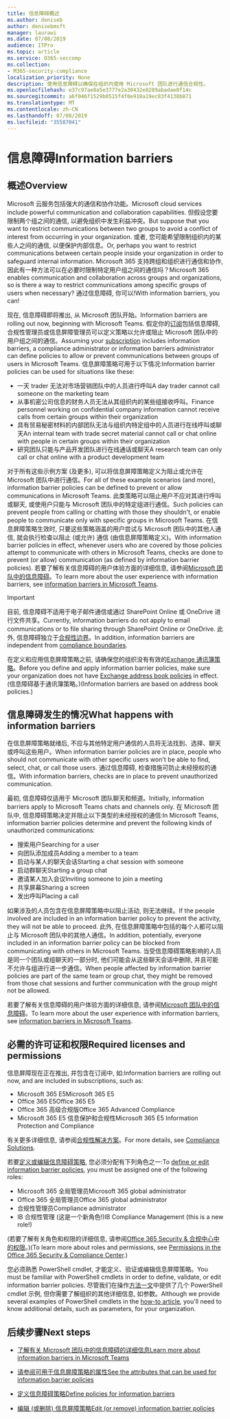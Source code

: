 ```yaml
---
title: 信息障碍概述
ms.author: deniseb
author: denisebmsft
manager: laurawi
ms.date: 07/08/2019
audience: ITPro
ms.topic: article
ms.service: O365-seccomp
ms.collection:
- M365-security-compliance
localization_priority: None
description: 使用信息障碍以确保在组织内使用 Microsoft 团队进行通信合规性。
ms.openlocfilehash: e37c97ae8a5e3777e2a30432e8289abadae8f14c
ms.sourcegitcommit: a6f046f1529b0515f4f0e918a19ec83f4138b871
ms.translationtype: MT
ms.contentlocale: zh-CN
ms.lasthandoff: 07/08/2019
ms.locfileid: "35587041"
---
```

# <a name="information-barriers"></a><span data-ttu-id="75eb7-103">信息障碍</span><span class="sxs-lookup"><span data-stu-id="75eb7-103">Information barriers</span></span>

## <a name="overview"></a><span data-ttu-id="75eb7-104">概述</span><span class="sxs-lookup"><span data-stu-id="75eb7-104">Overview</span></span>

<span data-ttu-id="75eb7-105">Microsoft 云服务包括强大的通信和协作功能。</span><span class="sxs-lookup"><span data-stu-id="75eb7-105">Microsoft cloud services include powerful communication and collaboration capabilities.</span></span> <span data-ttu-id="75eb7-106">但假设您要限制两个组之间的通信, 以避免组织中发生利益冲突。</span><span class="sxs-lookup"><span data-stu-id="75eb7-106">But suppose that you want to restrict communications between two groups to avoid a conflict of interest from occurring in your organization.</span></span> <span data-ttu-id="75eb7-107">或者, 您可能希望限制组织内的某些人之间的通信, 以便保护内部信息。</span><span class="sxs-lookup"><span data-stu-id="75eb7-107">Or, perhaps you want to restrict communications between certain people inside your organization in order to safeguard internal information.</span></span> <span data-ttu-id="75eb7-108">Microsoft 365 支持跨组和组织进行通信和协作, 因此有一种方法可以在必要时限制特定用户组之间的通信吗？</span><span class="sxs-lookup"><span data-stu-id="75eb7-108">Microsoft 365 enables communication and collaboration across groups and organizations, so is there a way to restrict communications among specific groups of users when necessary?</span></span> <span data-ttu-id="75eb7-109">通过信息障碍, 你可以!</span><span class="sxs-lookup"><span data-stu-id="75eb7-109">With information barriers, you can!</span></span> 

<span data-ttu-id="75eb7-110">现在, 信息障碍即将推出, 从 Microsoft 团队开始。</span><span class="sxs-lookup"><span data-stu-id="75eb7-110">Information barriers are rolling out now, beginning with Microsoft Teams.</span></span> <span data-ttu-id="75eb7-111">假定你的[订阅](#required-licenses-and-permissions)包括信息障碍, 合规性管理员或信息屏障管理员可以定义策略以允许或阻止 Microsoft 团队中的用户组之间的通信。</span><span class="sxs-lookup"><span data-stu-id="75eb7-111">Assuming your [subscription](#required-licenses-and-permissions) includes information barriers, a compliance administrator or information barriers administrator can define policies to allow or prevent communications between groups of users in Microsoft Teams.</span></span> <span data-ttu-id="75eb7-112">信息屏障策略可用于以下情况:</span><span class="sxs-lookup"><span data-stu-id="75eb7-112">Information barrier policies can be used for situations like these:</span></span>

- <span data-ttu-id="75eb7-113">一天 trader 无法对市场营销团队中的人员进行呼叫</span><span class="sxs-lookup"><span data-stu-id="75eb7-113">A day trader cannot call someone on the marketing team</span></span>
- <span data-ttu-id="75eb7-114">从事机密公司信息的财务人员无法从其组织内的某些组接收呼叫。</span><span class="sxs-lookup"><span data-stu-id="75eb7-114">Finance personnel working on confidential company information cannot receive calls from certain groups within their organization</span></span>
- <span data-ttu-id="75eb7-115">具有贸易秘密材料的内部团队无法与组织内特定组中的人员进行在线呼叫或聊天</span><span class="sxs-lookup"><span data-stu-id="75eb7-115">An internal team with trade secret material cannot call or chat online with people in certain groups within their organization</span></span>
- <span data-ttu-id="75eb7-116">研究团队只能与产品开发团队进行在线通话或聊天</span><span class="sxs-lookup"><span data-stu-id="75eb7-116">A research team can only call or chat online with a product development team</span></span>

<span data-ttu-id="75eb7-117">对于所有这些示例方案 (及更多), 可以将信息屏障策略定义为阻止或允许在 Microsoft 团队中进行通信。</span><span class="sxs-lookup"><span data-stu-id="75eb7-117">For all of these example scenarios (and more), information barrier policies can be defined to prevent or allow communications in Microsoft Teams.</span></span> <span data-ttu-id="75eb7-118">此类策略可以阻止用户不应对其进行呼叫或聊天, 或使用户只能与 Microsoft 团队中的特定组进行通信。</span><span class="sxs-lookup"><span data-stu-id="75eb7-118">Such policies can prevent people from calling or chatting with those they shouldn't, or enable people to communicate only with specific groups in Microsoft Teams.</span></span> <span data-ttu-id="75eb7-119">在信息屏障策略生效时, 只要这些策略涵盖的用户尝试与 Microsoft 团队中的其他人通信, 就会执行检查以阻止 (或允许) 通信 (由信息屏障策略定义)。</span><span class="sxs-lookup"><span data-stu-id="75eb7-119">With information barrier policies in effect, whenever users who are covered by those policies attempt to communicate with others in Microsoft Teams, checks are done to prevent (or allow) communication (as defined by information barrier policies).</span></span> <span data-ttu-id="75eb7-120">若要了解有关信息障碍的用户体验方面的详细信息, 请参阅[Microsoft 团队中的信息障碍](https://docs.microsoft.com/MicrosoftTeams/information-barriers-in-teams)。</span><span class="sxs-lookup"><span data-stu-id="75eb7-120">To learn more about the user experience with information barriers, see [information barriers in Microsoft Teams](https://docs.microsoft.com/MicrosoftTeams/information-barriers-in-teams).</span></span>

> [!IMPORTANT]
> <span data-ttu-id="75eb7-121">目前, 信息障碍不适用于电子邮件通信或通过 SharePoint Online 或 OneDrive 进行文件共享。</span><span class="sxs-lookup"><span data-stu-id="75eb7-121">Currently, information barriers do not apply to email communications or to file sharing through SharePoint Online or OneDrive.</span></span> <span data-ttu-id="75eb7-122">此外, 信息障碍独立于[合规性边界](set-up-compliance-boundaries.md)。</span><span class="sxs-lookup"><span data-stu-id="75eb7-122">In addition, information barriers are independent from [compliance boundaries](set-up-compliance-boundaries.md).</span></span><p><span data-ttu-id="75eb7-123">在定义和应用信息屏障策略之前, 请确保您的组织没有有效的[Exchange 通讯簿策略](https://docs.microsoft.com/en-us/exchange/address-books/address-book-policies/address-book-policies)。</span><span class="sxs-lookup"><span data-stu-id="75eb7-123">Before you define and apply information barrier policies, make sure your organization does not have [Exchange address book policies](https://docs.microsoft.com/en-us/exchange/address-books/address-book-policies/address-book-policies) in effect.</span></span> <span data-ttu-id="75eb7-124">(信息障碍基于通讯簿策略。)</span><span class="sxs-lookup"><span data-stu-id="75eb7-124">(Information barriers are based on address book policies.)</span></span> 

## <a name="what-happens-with-information-barriers"></a><span data-ttu-id="75eb7-125">信息障碍发生的情况</span><span class="sxs-lookup"><span data-stu-id="75eb7-125">What happens with information barriers</span></span>

<span data-ttu-id="75eb7-126">在信息屏障策略就绪后, 不应与其他特定用户通信的人员将无法找到、选择、聊天或呼叫这些用户。</span><span class="sxs-lookup"><span data-stu-id="75eb7-126">When information barrier policies are in place, people who should not communicate with other specific users won't be able to find, select, chat, or call those users.</span></span> <span data-ttu-id="75eb7-127">通过信息障碍, 检查措施可防止未经授权的通信。</span><span class="sxs-lookup"><span data-stu-id="75eb7-127">With information barriers, checks are in place to prevent unauthorized communication.</span></span>

<span data-ttu-id="75eb7-128">最初, 信息障碍仅适用于 Microsoft 团队聊天和频道。</span><span class="sxs-lookup"><span data-stu-id="75eb7-128">Initially, information barriers apply to Microsoft Teams chats and channels only.</span></span> <span data-ttu-id="75eb7-129">在 Microsoft 团队中, 信息障碍策略决定并阻止以下类型的未经授权的通信:</span><span class="sxs-lookup"><span data-stu-id="75eb7-129">In Microsoft Teams, information barrier policies determine and prevent the following kinds of unauthorized communications:</span></span>
- <span data-ttu-id="75eb7-130">搜索用户</span><span class="sxs-lookup"><span data-stu-id="75eb7-130">Searching for a user</span></span>
- <span data-ttu-id="75eb7-131">向团队添加成员</span><span class="sxs-lookup"><span data-stu-id="75eb7-131">Adding a member to a team</span></span>
- <span data-ttu-id="75eb7-132">启动与某人的聊天会话</span><span class="sxs-lookup"><span data-stu-id="75eb7-132">Starting a chat session with someone</span></span>
- <span data-ttu-id="75eb7-133">启动群聊天</span><span class="sxs-lookup"><span data-stu-id="75eb7-133">Starting a group chat</span></span>
- <span data-ttu-id="75eb7-134">邀请某人加入会议</span><span class="sxs-lookup"><span data-stu-id="75eb7-134">Inviting someone to join a meeting</span></span>
- <span data-ttu-id="75eb7-135">共享屏幕</span><span class="sxs-lookup"><span data-stu-id="75eb7-135">Sharing a screen</span></span>
- <span data-ttu-id="75eb7-136">发出呼叫</span><span class="sxs-lookup"><span data-stu-id="75eb7-136">Placing a call</span></span> 

<span data-ttu-id="75eb7-137">如果涉及的人员包含在信息屏障策略中以阻止活动, 则无法继续。</span><span class="sxs-lookup"><span data-stu-id="75eb7-137">If the people involved are included in an information barrier policy to prevent the activity, they will not be able to proceed.</span></span> <span data-ttu-id="75eb7-138">此外, 在信息屏障策略中包括的每个人都可以阻止与 Microsoft 团队中的其他人通信。</span><span class="sxs-lookup"><span data-stu-id="75eb7-138">In addition, potentially, everyone included in an information barrier policy can be blocked from communicating with others in Microsoft Teams.</span></span> <span data-ttu-id="75eb7-139">当受信息障碍策略影响的人员是同一个团队或组聊天的一部分时, 他们可能会从这些聊天会话中删除, 并且可能不允许与组进行进一步通信。</span><span class="sxs-lookup"><span data-stu-id="75eb7-139">When people affected by information barrier policies are part of the same team or group chat, they might be removed from those chat sessions and further communication with the group might not be allowed.</span></span>

<span data-ttu-id="75eb7-140">若要了解有关信息障碍的用户体验方面的详细信息, 请参阅[Microsoft 团队中的信息障碍](https://docs.microsoft.com/MicrosoftTeams/information-barriers-in-teams)。</span><span class="sxs-lookup"><span data-stu-id="75eb7-140">To learn more about the user experience with information barriers, see [information barriers in Microsoft Teams](https://docs.microsoft.com/MicrosoftTeams/information-barriers-in-teams).</span></span>

## <a name="required-licenses-and-permissions"></a><span data-ttu-id="75eb7-141">必需的许可证和权限</span><span class="sxs-lookup"><span data-stu-id="75eb7-141">Required licenses and permissions</span></span>

<span data-ttu-id="75eb7-142">信息屏障现在正在推出, 并包含在订阅中, 如:</span><span class="sxs-lookup"><span data-stu-id="75eb7-142">Information barriers are rolling out now, and are included in subscriptions, such as:</span></span>

- <span data-ttu-id="75eb7-143">Microsoft 365 E5</span><span class="sxs-lookup"><span data-stu-id="75eb7-143">Microsoft 365 E5</span></span>
- <span data-ttu-id="75eb7-144">Office 365 E5</span><span class="sxs-lookup"><span data-stu-id="75eb7-144">Office 365 E5</span></span>
- <span data-ttu-id="75eb7-145">Office 365 高级合规版</span><span class="sxs-lookup"><span data-stu-id="75eb7-145">Office 365 Advanced Compliance</span></span>
- <span data-ttu-id="75eb7-146">Microsoft 365 E5 信息保护和合规性</span><span class="sxs-lookup"><span data-stu-id="75eb7-146">Microsoft 365 E5 Information Protection and Compliance</span></span>

<span data-ttu-id="75eb7-147">有关更多详细信息, 请参阅[合规性解决方案](https://products.office.com/business/security-and-compliance/compliance-solutions)。</span><span class="sxs-lookup"><span data-stu-id="75eb7-147">For more details, see [Compliance Solutions](https://products.office.com/business/security-and-compliance/compliance-solutions).</span></span>

<span data-ttu-id="75eb7-148">若要[定义或编辑信息障碍策略](information-barriers-policies.md), 您必须分配有下列角色之一:</span><span class="sxs-lookup"><span data-stu-id="75eb7-148">To [define or edit information barrier policies](information-barriers-policies.md), you must be assigned one of the following roles:</span></span>

- <span data-ttu-id="75eb7-149">Microsoft 365 全局管理员</span><span class="sxs-lookup"><span data-stu-id="75eb7-149">Microsoft 365 global administrator</span></span>
- <span data-ttu-id="75eb7-150">Office 365 全局管理员</span><span class="sxs-lookup"><span data-stu-id="75eb7-150">Office 365 global administrator</span></span>
- <span data-ttu-id="75eb7-151">合规性管理员</span><span class="sxs-lookup"><span data-stu-id="75eb7-151">Compliance administrator</span></span>
- <span data-ttu-id="75eb7-152">IB 合规性管理 (这是一个新角色!)</span><span class="sxs-lookup"><span data-stu-id="75eb7-152">IB Compliance Management (this is a new role!)</span></span>

<span data-ttu-id="75eb7-153">(若要了解有关角色和权限的详细信息, 请参阅[Office 365 Security & 合规中心中的权限](permissions-in-the-security-and-compliance-center.md)。)</span><span class="sxs-lookup"><span data-stu-id="75eb7-153">(To learn more about roles and permissions, see [Permissions in the Office 365 Security & Compliance Center](permissions-in-the-security-and-compliance-center.md).)</span></span>

<span data-ttu-id="75eb7-154">您必须熟悉 PowerShell cmdlet, 才能定义、验证或编辑信息屏障策略。</span><span class="sxs-lookup"><span data-stu-id="75eb7-154">You must be familiar with PowerShell cmdlets in order to define, validate, or edit information barrier policies.</span></span> <span data-ttu-id="75eb7-155">尽管我们在操作[方法一文](information-barriers-policies.md)中提供了几个 PowerShell cmdlet 示例, 但你需要了解组织的其他详细信息, 如参数。</span><span class="sxs-lookup"><span data-stu-id="75eb7-155">Although we provide several examples of PowerShell cmdlets in the [how-to article](information-barriers-policies.md), you'll need to know additional details, such as parameters, for your organization.</span></span>

## <a name="next-steps"></a><span data-ttu-id="75eb7-156">后续步骤</span><span class="sxs-lookup"><span data-stu-id="75eb7-156">Next steps</span></span>

- [<span data-ttu-id="75eb7-157">了解有关 Microsoft 团队中的信息障碍的详细信息</span><span class="sxs-lookup"><span data-stu-id="75eb7-157">Learn more about information barriers in Microsoft Teams</span></span>](https://docs.microsoft.com/MicrosoftTeams/information-barriers-in-teams)

- [<span data-ttu-id="75eb7-158">请参阅可用于信息屏障策略的属性</span><span class="sxs-lookup"><span data-stu-id="75eb7-158">See the attributes that can be used for information barrier policies</span></span>](information-barriers-attributes.md)

- [<span data-ttu-id="75eb7-159">定义信息障碍策略</span><span class="sxs-lookup"><span data-stu-id="75eb7-159">Define policies for information barriers</span></span>](information-barriers-policies.md)

- [<span data-ttu-id="75eb7-160">编辑 (或删除) 信息屏障策略</span><span class="sxs-lookup"><span data-stu-id="75eb7-160">Edit (or remove) information barrier policies</span></span>](information-barriers-edit-segments-policies.md.md) 

